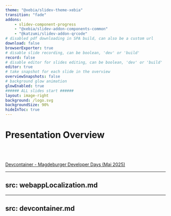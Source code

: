 ```yaml
---
theme: "@xebia/slidev-theme-xebia"
transition: "fade"
addons:
    - slidev-component-progress
    - "@xebia/slidev-addon-components-common"
    - "@katzumi/slidev-addon-qrcode"
# disabled pdf downloading in SPA build, can also be a custom url
download: false
browserExporter: true
# disable slide recording, can be boolean, 'dev' or 'build'
record: false
# disable editor for slides editing, can be boolean, 'dev' or 'build'
editor: true
# take snapshot for each slide in the overview
overviewSnapshots: false
# background glow animation
glowEnabled: true
###### ALL slides start ######
layout: image-right
background: /logo.svg
backgroundSize: 90%
hideInToc: true
---
```


# Presentation Overview
 <!-- <Link to="webappLocalization" title="WebApp-Localization"/> - DWX (Juli 2025) -->

 <br/>
 <br/>

 [Devcontainer - Magdeburger Developer Days (Mai 2025)](./devcontainer)

---
src: webappLocalization.md
---

---
src: devcontainer.md
---